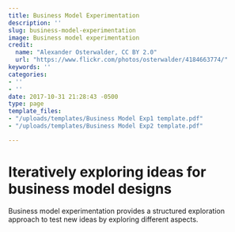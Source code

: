 ```yaml
---
title: Business Model Experimentation
description: ''
slug: business-model-experimentation
image: Business model experimentation
credit:  
  name: "Alexander Osterwalder, CC BY 2.0"
  url: "https://www.flickr.com/photos/osterwalder/4184663774/"
keywords: ''
categories:
- ''
- ''
date: 2017-10-31 21:28:43 -0500
type: page
template_files:
- "/uploads/templates/Business Model Exp1 template.pdf"
- "/uploads/templates/Business Model Exp2 template.pdf"

---
```

# Iteratively exploring ideas for business model designs

Business model experimentation provides a  structured exploration approach to test new  ideas by exploring different aspects.
